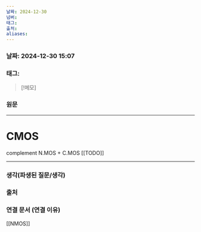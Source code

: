 ```yaml
---
날짜: 2024-12-30
넘버: 
태그: 
출처: 
aliases:
---
```

### 날짜:  2024-12-30 15:07

### 태그:

>[!메모]
>

### 원문
---
# CMOS
complement
N.MOS + C.MOS
[[TODO]]

---
### 생각(파생된 질문/생각)

### 출처

### 연결 문서 (연결 이유)
[[NMOS]]